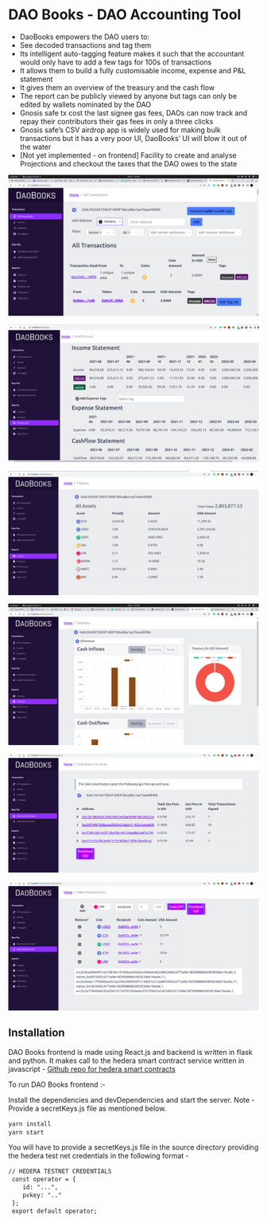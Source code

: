 # DAO Books - DAO Accounting Tool

- DaoBooks empowers the DAO users to:
- See decoded transactions and tag them
- Its intelligent auto-tagging feature makes it such that the accountant would only have to add a few tags for 100s of transactions
- It allows them to build a fully customisable income, expense and P&L statement
- It gives them an overview of the treasury and the cash flow 
- The report can be publicly viewed by anyone but tags can only be edited by wallets nominated by the DAO
- Gnosis safe tx cost the last signee gas fees, DAOs can now track and repay their contributors their gas fees in only a three clicks
- Gnosis safe’s CSV airdrop app is widely used for making bulk transactions but it has a very poor UI, DaoBooks’ UI will blow it out of the water
- [Not yet implemented - on frontend] Facility to create and analyse Projections and checkout the taxes that the DAO owes to the state


![DAO Books Main Page](/src/assets/images/mainpage.png)

![Profit And Loss Statement](/src/assets/images/pnl.png)

![Treasury](/src/assets/images/treasury.png)

![Dashboard](/src/assets/images/summary2.png)

![Gas Fees](/src/assets/images/gas.png)

![Multisend CSV](/src/assets/images/make-multi.png)


## Installation

DAO Books frontend is made using React.js and backend is written in flask and python. It makes call to the hedera smart contract service written in javascript - [Github repo for hedera smart contracts](https://github.com/msknkh/hedera-backend) 

To run DAO Books frontend :- 

Install the dependencies and devDependencies and start the server. Note - Provide a secretKeys.js file as mentioned below. 

```sh
yarn install
yarn start
```

You will have to provide a secretKeys.js file in the source directory providing the hedera test net credentials in the following format -

```
// HEDERA TESTNET CREDENTIALS
 const operator = {
 	id: "...",
 	pvkey: ".."
 };
 export default operator;
```
